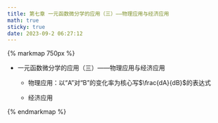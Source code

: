 ```yaml
---
title: 第七章 一元函数微分学的应用（三）——物理应用与经济应用
math: true
sticky: true
date: 2023-09-2 06:27:12
---
```


{% markmap 750px %}

- 一元函数微分学的应用（三）——物理应用与经济应用
  - 物理应用：以“A”对“B”的变化率为核心写$\frac{dA}{dB}$的表达式
    
  - 经济应用
  

{% endmarkmap %}
